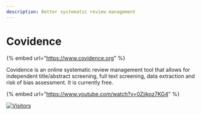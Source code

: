 ```yaml
---
description: Better systematic review management
---
```


# Covidence

{% embed url="https://www.covidence.org" %}

Covidence is an online systematic review management tool that allows for independent title/abstract screening, full text screening, data extraction and risk of bias assessment. It is currently free.

{% embed url="https://www.youtube.com/watch?v=0Zjjkoz7KG4" %}

[![Visitors](https://api.visitorbadge.io/api/visitors?path=https%3A%2F%2Fgithub.com%2Fdrshahizan\&labelColor=%23697689\&countColor=%23555555\&style=plastic)](https://visitorbadge.io/status?path=https%3A%2F%2Fgithub.com%2Fdrshahizan)
